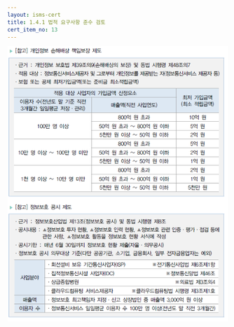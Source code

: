 ```yaml
---
layout: isms-cert
title: 1.4.1 법적 요구사항 준수 검토
cert_item_no: 13
---
```


![](/img/ISMS-P/CERT/1.4.1/1.png)